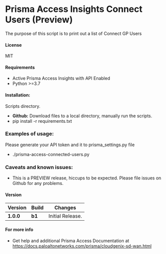 # Prisma Access Insights Connect Users (Preview)
The purpose of this script is to print out a list of Connect GP Users

#### License
MIT

#### Requirements
* Active Prisma Access Insights with API Enabled
* Python >=3.7

#### Installation:
 Scripts directory. 
 - **Github:** Download files to a local directory, manually run the scripts. 
 - pip install -r requirements.txt
 
### Examples of usage:
 Please generate your API token and it to prisma_settings.py file
 
 - ./prisma-access-connected-users.py 
 
### Caveats and known issues:
 - This is a PREVIEW release, hiccups to be expected. Please file issues on Github for any problems.

#### Version
| Version | Build | Changes |
| ------- | ----- | ------- |
| **1.0.0** | **b1** | Initial Release. |


#### For more info
 * Get help and additional Prisma Access Documentation at <https://docs.paloaltonetworks.com/prisma/cloudgenix-sd-wan.html>
